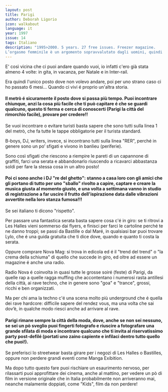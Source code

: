 ```yaml
---
layout: post
title: Parigi
author: Deborah Ligorio
icon: walkabout
language: it
year: 1997
issue: 14
tags: Italiano
description: "1995>2000. 5 years. 27 free issues. Freezer magazine.
L’orgasmo femminile è un argomento sopravvalutato dagli uomini, quindi cari maschietti, vorrei, con questa mia, aiutarvi a togliervi alcune paralizzanti paure e tante infondate paranoie riguardo all'orgasmo femminile."
---
```


E' così vicina che ci puoi andare quando vuoi, io infatti c'ero già stata almeno 4 volte: in gita, in vacanza, per Natale e in Inter-rail.

Era quindi l'unico posto dove non volevo andare, poi per uno strano caso ci ho passato 6 mesi... Quando ci vivi é proprio un'altra storia.

#### Il metrò é sicuramente il posto dove si passa più tempo. Puoi incontrare chiunque, anzi la cosa più facile che ti può capitare é che se guardi qualcuno, questo ti ferma e cerca di conoscerti (Parigi la città del rimorchio facile), provare per credere!!

Se vuoi incontrare o evitare turisti basta sapere che sono tutti sulla linea 1 del metrò, che fa tutte le tappe obbligatorie per il turista standard.

B-boys, DJ, writers, invece, si incontrano tutti sulla linea "RER", perché in genere sono un po’ sfigati e vivono in banlieu (periferie).

Sono così sfigati che riescono a riempire le pareti di un capannone di graffiti, farci una serata e abbandonarlo riuscendo a ricavarci abbastanza soldi per fare la stessa cosa in un altro posto!

#### Poi ci sono anche i DJ "re del ghetto": stanno a casa loro con gli amici che gli portano di tutto per uno "sballo" rivolto a capire, captare e creare la musica giusta al momento giusto, e una volta a settimana vanno in studio di registrazione a far uscire il frutto dell'ispirazione data dalle vibrazioni avvertite nella loro stanza fumosa!!!

Se sei italiano ti dicono "rispetto".

Per passare una fantastica serata basta sapere cosa c'é in giro: se ti ritrovi a Les Halles vieni sommerso dai flyers, e finisci per farci le cartoline perché te ne danno troppi; se passi da Bastille o dal Maré, in qualsiasi bar puoi trovare Lylo, che é una guida gratuita che ti dice dove, quando e quanto ti costa la serata.

Oppure comprare Nova Mag: si trova in edicola ed é il "trend del trend" o "la crema della schiuma" di quello che succede in giro, ed oltre ad essere un magazine é anche una radio.

Radio Nova é coinvolta in quasi tutte le grosse soiré (feste) di Parigi, da quelle rap a quelle ragga muffing che accontentano i numerosi rasta antillesi della città, ai rave techno, che in genere sono "goa" e "trance", grossi, ricchi e ben organizzati.

Ma per chi ama la techno c'é una scena molto più underground che é quella dei rave hardcore: difficile sapere del rendez vous, ma una volta che sai dov’è, in qualche modo riesci anche ad arrivare al rave.

#### Parigi rimane sempre la città della moda, dove, anche se non sei nessuno, se sei un pò sveglio puoi fingerti fotografo e riuscire a fotografare una grande sfilata di moda e incontrare qualcuno che ti invita al riservatissimo party post-defilé (portati uno zaino capiente e infilaci dentro tutto quello che puoi!).

Se preferisci lo streetwear basta girare per i negozi di Les Halles o Bastilles, oppure non perdere grandi eventi come Manga Exibition.

Ma dopo tutto questo fare puoi rischiare un esaurimento nervoso, per rilassarti puoi approfittare dei cinema, anche al mattino, per vedere un pò di film in versione originale che in Italia probabilmente non arriveranno mai, neanche malamente doppiati, come "Kids", film da non perdere!
